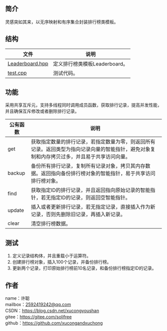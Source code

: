 ## 简介
灵感突如其来，以无序映射和有序集合封装排行榜类模板。

## 结构
文件|说明
-|-
[Leaderboard.hpp](Leaderboard.hpp)|定义排行榜类模板Leaderboard。
[test.cpp](test.cpp)|测试代码。

## 功能
采用共享互斥元，支持多线程同时调用成员函数，获取排行记录，提高并发性能，并且确保互斥修改或者删除排行记录。

公有函数|说明
-|-
get|获取指定数量的排行记录，若指定数量为零，则返回所有记录。返回类型为指向记录向量的智能指针，避免对象复制和内存拷贝过多，并且易于共享访问向量。
backup|备份所有排行记录，复制所有记录对象，拷贝其内存数据。返回指向备份排行榜对象的智能指针，易于共享访问排行榜对象。
find|获取指定ID的排行记录，并且返回指向原始记录的智能指针，若无指定ID的记录，则返回空智能指针。
update|插入或者更新排行记录，若无指定记录，直接插入作为新记录，否则先删除旧记录，再插入新记录。
clear|清空排行榜数据。

## 测试
1. 定义记录结构体，并且重载小于运算符。
2. 创建排行榜对象，插入100个记录，并备份排行榜。
3. 更新两个记录，打印原始排行榜前10名记录，和备份排行榜指定ID的记录。

## 作者
name：许聪  
mailbox：2592419242@qq.com  
CSDN：https://blog.csdn.net/xucongyoushan  
gitee：https://gitee.com/solifree  
github：https://github.com/xucongandxuchong
